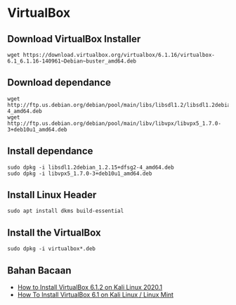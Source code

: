 # VirtualBox

## Download VirtualBox Installer
```
wget https://download.virtualbox.org/virtualbox/6.1.16/virtualbox-6.1_6.1.16-140961~Debian~buster_amd64.deb
```
## Download dependance
```
wget http://ftp.us.debian.org/debian/pool/main/libs/libsdl1.2/libsdl1.2debian_1.2.15+dfsg2-4_amd64.deb
wget http://ftp.us.debian.org/debian/pool/main/libv/libvpx/libvpx5_1.7.0-3+deb10u1_amd64.deb
```

## Install dependance
```
sudo dpkg -i libsdl1.2debian_1.2.15+dfsg2-4_amd64.deb
sudo dpkg -i libvpx5_1.7.0-3+deb10u1_amd64.deb
```

## Install Linux Header
```
sudo apt install dkms build-essential
```

## Install the VirtualBox
```
sudo dpkg -i virtualbox*.deb
```

## Bahan Bacaan
- [How to Install VirtualBox 6.1.2 on Kali Linux 2020.1](https://www.tolgabagci.com/en/install-virtualbox-kali-linux/)
- [How To Install VirtualBox 6.1 on Kali Linux / Linux Mint](https://computingforgeeks.com/install-virtualbox-on-kali-linux-linux-mint/)
